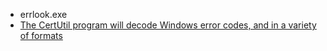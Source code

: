 - errlook.exe
- [The CertUtil program will decode Windows error codes, and in a variety of formats](https://devblogs.microsoft.com/oldnewthing/20210921-00/?p=105713)